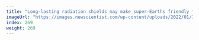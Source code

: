 ```yaml
---
title: "Long-lasting radiation shields may make super-Earths friendly for life"
imageUrl: "https://images.newscientist.com/wp-content/uploads/2022/01/13131825/PRI_218327491.jpg?width=600"
index: 269
weight: 269
---
```

